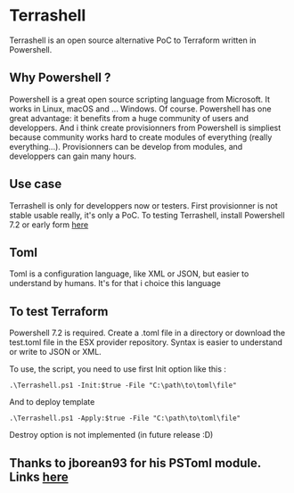 # Terrashell
Terrashell is an open source alternative PoC to Terraform written in Powershell.

## Why Powershell ?
Powershell is a great open source scripting language from Microsoft. It works in Linux, macOS and ... Windows. Of course.
Powershell has one great advantage: it benefits from a huge community of users and developpers.
And i think create provisionners from Powershell is simpliest because community works hard to create modules of everything (really everything...).
Provisionners can be develop from modules, and developpers can gain many hours.

## Use case
Terrashell is only for developpers now or testers.
First provisionner is not stable usable really, it's only a PoC.
To testing Terrashell, install Powershell 7.2 or early form [here](https://learn.microsoft.com/fr-fr/shows/it-ops-talk/how-to-install-powershell-7)

## Toml
Toml is a configuration language, like XML or JSON, but easier to understand by humans.
It's for that i choice this language

## To test Terraform

Powershell 7.2 is required.
Create a .toml file in a directory or download the test.toml file in the ESX provider repository.
Syntax is easier to understand or write to JSON or XML.

To use, the script, you need to use first Init option like this :

``` .\Terrashell.ps1 -Init:$true -File "C:\path\to\toml\file" ```

And to deploy template

```.\Terrashell.ps1 -Apply:$true -File "C:\path\to\toml\file" ```

Destroy option is not implemented (in future release :D)

## Thanks to jborean93 for his PSToml module. Links [here](https://github.com/jborean93)
